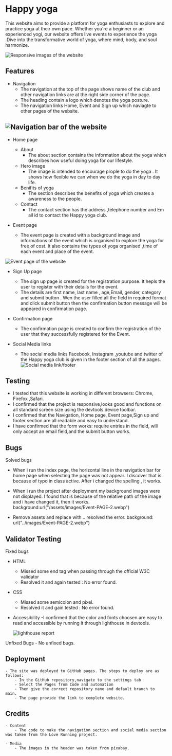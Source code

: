 # Happy yoga
This website aims to provide a platform for yoga enthusiasts to explore and practice yoga at their own pace. Whether you're a beginner or an experienced yogi, our website offers live events to experience the yoga .Dive into the transformative world of yoga, where mind, body, and soul harmonize. 


![Responsive images of the website](https://raw.githubusercontent.com/Saranyajayakumaran/Happy-Yoga/main/assets/images/screenshot-responsive.webp)

## Features

- Navigation
    - The navigation at the top of the page shows name of the club and other navigation links are at the right side corner of the page.
    - The heading contain a logo which denotes the yoga posture.
    - The navigation links Home, Event and Sign up which naviagte to other pages of the website.
    
![Navigation bar of the website](https://raw.githubusercontent.com/Saranyajayakumaran/Happy-Yoga/main/assets/images/screenshot-navigation.webp)
---
- Home page

    - About
        - The about section contains the information about the yoga which describes how useful doing yoga for our lifestyle.
    - Hero image
        - The image is intended to encourage prople to do the yoga . It shows how flexible we can when we do the yoga in day to day life.
    -   Benifits of yoga
        -  The section describes the benefits of yoga which creates a awareness to the people.
    - Contact
        - The contact section has the address ,telephone number and Em
        ail id to contact the Happy yoga club.

- Event page
    - The event page is created with a background image and informations of the event which is organised to explore the yoga for free of cost. It also contains the types of yoga organised ,time of each event and place of the event.  

![Event page of the website](<https://raw.githubusercontent.com/Saranyajayakumaran/Happy-Yoga/main/assets/images/screenshot event page.webp>)


- Sign Up page
    - The sign up page is created for the registration purpose. It hepls the user to register with their details for the event.
    - The details are first name, last name , age,Email, gender, category and submit button . Wen the user filled all the field in required format and click submit button then the confirmation button message will be appeared in confirmation page.

- Confirmation page
    - The confirmation page is created to confirm the registration of the user that they successfully registered for the Event.


- Social Media links
    - The social media links Facebook, Instagram ,youtube and twitter of the Happy yoga club is given in the footer section of all the pages. 
    ![Social media link/footer](https://raw.githubusercontent.com/Saranyajayakumaran/Happy-Yoga/main/assets/images/screenshot-footer.webp)



## Testing
- I tested that this website is working in different browsers: Chrome, Firefox ,Safari.
- I confirmed that the project is responsive,looks good and functions on all standard screen size using the devtools device toolbar.
- I confirmed that the Navigation, Home page, Event page,Sign up and footer section are all readable and easy to understand.
- I have confirmed that the form works: require entries in the field, will only accept an email field,and the submit button works.



## Bugs
Solved bugs
- When  i run the index page, the horizontal line in the navigation bar for home page when selecting the page was not appear. I discover that is because of typo in class active. After i changed the spelling , it works.
- When i run the project after deployment my background images were not displayed. I found that is because of the relative path of the image and i have changed it, then it works.
        background:url("/assets/images/Event-PAGE-2.webp")
        
- Remove assets and replace with .. resolved the error.
        background: url("../images/Event-PAGE-2.webp")

## Validator Testing
Fixed bugs
- HTML
    - Missed some end tag when passing through the official W3C validator
    - Resolved it and again tested : No error found.
- CSS
    - Missed some semicolon and pixel.
    - Resolved it and gain tested : No error found.
- Accessibility
    -I confirmed that the color and fonts choosen are easy to read and accessible by running it through lighthouse in devtools.

    ![lighthouse report](https://raw.githubusercontent.com/Saranyajayakumaran/Happy-Yoga/main/assets/images/screenshot-report.webp)

Unfixed Bugs
    - No unfixed bugs.


## Deployment
    - The site was deployed to GitHub pages. The steps to deploy are as follows:
        - In the GitHub repository,navigate to the settings tab
        - Select the Pages from Code and automation
        - Then give the correct repository name and default branch to main.
        - The page provide the link to complete website.

## Credits
    - Content
        - The code to make the navigation section and social media section was taken from the Love Running project.

    - Media
        - The images in the header was taken from pixabay.
    

